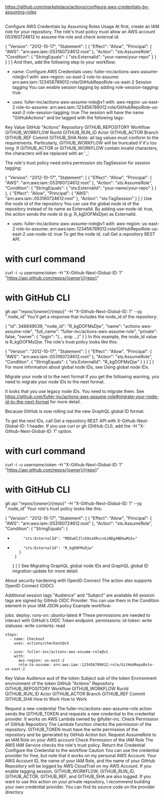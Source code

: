 
##
##
##

https://github.com/marketplace/actions/configure-aws-credentials-by-assuming-roles

##
##

##
Configure AWS Credentials by Assuming Roles
Usage
At first, create an IAM role for your repository. The role's trust policy must allow an AWS account 053160724612 to assume the role and check external id:

{
  "Version": "2012-10-17",
  "Statement": [
    {
      "Effect": "Allow",
      "Principal": {
        "AWS": "arn:aws:iam::053160724612:root"
      },
      "Action": "sts:AssumeRole",
      "Condition": {
        "StringEquals": {
          "sts:ExternalId": "your-name/your-repo"
        }
      }
    }
  ]
}
And then, add the following step to your workflow:

- name: Configure AWS Credentials
  uses: fuller-inc/actions-aws-assume-role@v1
  with:
    aws-region: us-east-2
    role-to-assume: arn:aws:iam::123456789012:role/GitHubRepoRole-us-east-2
Session tagging
You can enable session tagging by adding role-session-tagging: true.

- uses: fuller-inc/actions-aws-assume-role@v1
  with:
    aws-region: us-east-2
    role-to-assume: arn:aws:iam::123456789012:role/GitHubRepoRole-us-east-2
    role-session-tagging: true
The session will have the name "GitHubActions" and be tagged with the following tags:

Key	Value
GitHub	"Actions"
Repository	GITHUB_REPOSITORY
Workflow	GITHUB_WORKFLOW
RunId	GITHUB_RUN_ID
Actor	GITHUB_ACTOR
Branch	GITHUB_REF
Commit	GITHUB_SHA
Note: all tag values must conform to the requirements. Particularly, GITHUB_WORKFLOW will be truncated if it's too long. If GITHUB_ACTOR or GITHUB_WORKFLOW contain invalid characters, the characters will be replaced with an '_'.

The role's trust policy need extra permission sts:TagSession for session tagging:

{
  "Version": "2012-10-17",
  "Statement": [
    {
      "Effect": "Allow",
      "Principal": {
        "AWS": "arn:aws:iam::053160724612:root"
      },
      "Action": "sts:AssumeRole",
      "Condition": {
        "StringEquals": {
          "sts:ExternalId": "your-name/your-repo"
        }
      }
    },
    {
      "Effect": "Allow",
      "Principal": {
        "AWS": "arn:aws:iam::053160724612:root"
      },
      "Action": "sts:TagSession"
    }
  ]
}
Use the node id of the repository
You can use the global node id of the repository instead of its name as ExternalId. By adding use-node-id: true, the action sends the node id (e.g. R_kgDOFMsDjw) as ExternalId.

- uses: fuller-inc/actions-aws-assume-role@v1
  with:
    aws-region: us-east-2
    role-to-assume: arn:aws:iam::123456789012:role/GitHubRepoRole-us-east-2
    use-node-id: true
To get the node id, call Get a repository REST API.

# with curl command
curl -i -u username:token -H "X-Github-Next-Global-ID: 1" "https://api.github.com/repos/{owner}/{repo}"

# with GitHub CLI
gh api "repos/{owner}/{repo}" -H "X-Github-Next-Global-ID: 1" --jq ".node_id"
You'll get a response that includes the node_id of the repository:

{
  "id": 348849039,
  "node_id": "R_kgDOFMsDjw",
  "name": "actions-aws-assume-role",
  "full_name": "fuller-inc/actions-aws-assume-role",
  "private": false,
  "owner": {
    "login": "(... snip ...)"
  }
}
In this example, the node_id value is R_kgDOFMsDjw. The role's trust policy looks like this:

{
  "Version": "2012-10-17",
  "Statement": [
    {
      "Effect": "Allow",
      "Principal": {
        "AWS": "arn:aws:iam::053160724612:root"
      },
      "Action": "sts:AssumeRole",
      "Condition": {
        "StringEquals": {
          "sts:ExternalId": "R_kgDOFMsDjw"
        }
      }
    }
  ]
}
For more information about global node IDs, see Using global node IDs.

Migrate your node id to the next format
If you get the following warning, you need to migrate your node IDs to the next format.

It looks that you use legacy node IDs. You need to migrate them. See https://github.com/fuller-inc/actions-aws-assume-role#migrate-your-node-id-to-the-next-format for more detail.

Because GitHub is now rolling out the new GraphQL global ID format.

To get the next IDs, call Get a repository REST API with X-Github-Next-Global-ID: 1 header. If you use curl or gh (GitHub CLI), add the -H "X-Github-Next-Global-ID: 1" option.

# with curl command
curl -i -u username:token -H "X-Github-Next-Global-ID: 1" "https://api.github.com/repos/{owner}/{repo}"

# with GitHub CLI
gh api "repos/{owner}/{repo}" -H "X-Github-Next-Global-ID: 1" --jq ".node_id"
Your role's trust policy looks like this:

 {
   "Version": "2012-10-17",
   "Statement": [
     {
       "Effect": "Allow",
       "Principal": {
         "AWS": "arn:aws:iam::053160724612:root"
       },
       "Action": "sts:AssumeRole",
       "Condition": {
         "StringEquals": {
-          "sts:ExternalId": "MDEwOlJlcG9zaXRvcnkzNDg4NDkwMzk="
+          "sts:ExternalId": "R_kgDOFMsDjw"
         }
       }
     }
   ]
 }
See Migrating GraphQL global node IDs and GraphQL global ID migration update for more detail.

About security hardening with OpenID Connect
The action also supports OpenID Connect (OIDC).

Additional session tags "Audience" and "Subject" are available
All session tags are signed by GitHub OIDC Provider. You can use them in the Condition element in your IAM JSON policy
Example workflow:

jobs:
  deploy:
    runs-on: ubuntu-latest
    # These permissions are needed to interact with GitHub's OIDC Token endpoint.
    permissions:
      id-token: write
      statuses: write
      contents: read

    steps:
      - name: Checkout
        uses: actions/checkout@v3

      - uses: fuller-inc/actions-aws-assume-role@v1
        with:
          aws-region: us-east-2
          role-to-assume: arn:aws:iam::123456789012:role/GitHubRepoRole-us-east-2
Key	Value
Audience	aud of the token
Subject	sub of the token
Environment	environment of the token
GitHub	"Actions"
Repository	GITHUB_REPOSITORY
Workflow	GITHUB_WORKFLOW
RunId	GITHUB_RUN_ID
Actor	GITHUB_ACTOR
Branch	GITHUB_REF
Commit	GITHUB_SHA
How to Work
How to Work

Request a new credential
The fuller-inc/actions-aws-assume-role action sends the GITHUB_TOKEN and requests a new credential to the credential provider. It works on AWS Lambda owned by @fuller-inc.
Check Permission of GitHub Repository
The Lambda function checks the permission of the repository. GITHUB_TOKEN must have the write permission of the repository and be generated by GitHub Action bot.
Request AssumeRole to an IAM Role on your AWS account
Check Permission of the IAM Role
The AWS IAM Service checks the role's trust policy.
Return the Credential
Configure the Credential to the workflow
Caution
You can use the credential provider for free, but note that it works on my personal AWS Account.
Your AWS Account ID, the name of your IAM Role, and the name of your GitHub Repository will be logged by AWS CloudTrail on my AWS Account.
If you enable tagging session, GITHUB_WORKFLOW, GITHUB_RUN_ID, GITHUB_ACTOR, GITHUB_REF, and GITHUB_SHA are also logged.
If you want to use this action on your private repository, I recommend building your own credential provider. You can find its source code on the provider directory
